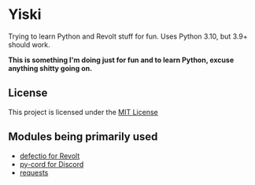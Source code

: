 # Yiski
Trying to learn Python and Revolt stuff for fun. Uses Python 3.10, but 3.9+ should work.

**This is something I'm doing just for fun and to learn Python, excuse anything shitty going on.**

## License
This project is licensed under the [MIT License](LICENSE)

## Modules being primarily used
- [defectio for Revolt](https://pypi.org/project/defectio/)
- [py-cord for Discord](https://pypi.org/project/py-cord/)
- [requests](https://pypi.org/project/requests/)
